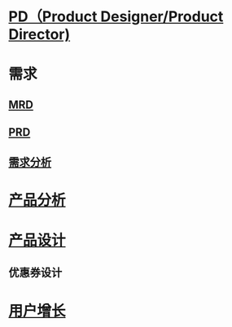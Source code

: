 
# [PD（Product Designer/Product Director)](PD.md)

# 需求
## [MRD](Requirement/MRD.md)
## [PRD](Requirement/PRD.md)
## [需求分析](Requirement/Analysis.md)

# [产品分析](ProductAnalysis/README.md)

# [产品设计](ProductDesign/README.md)
## 优惠券设计

# [用户增长](https://github.com/SC-CS-KS/KS-GrowthHacker)
